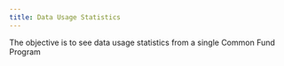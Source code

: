 ```yaml
---
title: Data Usage Statistics
---
```


The objective is to see data usage statistics from a single Common Fund Program
